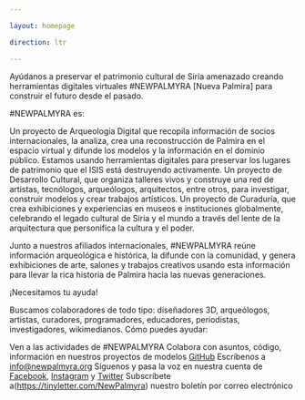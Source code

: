 ```yaml
---

layout: homepage

direction: ltr

---
```


Ayúdanos a preservar el patrimonio cultural de Siria amenazado creando herramientas digitales virtuales #NEWPALMYRA [Nueva Palmira] para construir el futuro desde el pasado.

#NEWPALMYRA es:

Un proyecto de Arqueología Digital que recopila información de socios internacionales, la analiza, crea una reconstrucción de Palmira en el espacio virtual y difunde los modelos y la información en el dominio público. Estamos usando herramientas digitales para preservar los lugares de patrimonio que el ISIS está destruyendo activamente.
Un proyecto de Desarrollo Cultural, que organiza talleres vivos y construye una red de artistas, tecnólogos, arqueólogos, arquitectos, entre otros, para investigar, construir modelos y crear trabajos artísticos.
Un proyecto de Curaduría, que crea exhibiciones y experiencias en museos e instituciones globalmente, celebrando el legado cultural de Siria y el mundo a través del lente de la arquitectura que personifica la cultura y el poder.

Junto a nuestros afiliados internacionales, #NEWPALMYRA reúne información arqueológica e histórica, la difunde con la comunidad, y genera exhibiciones de arte, salones y trabajos creativos usando esta información para llevar la rica historia de Palmira hacia las nuevas generaciones.

¡Necesitamos tu ayuda!
 
Buscamos colaboradores de todo tipo: diseñadores 3D, arqueólogos, artistas, curadores, programadores, educadores, periodistas, investigadores, wikimedianos. Cómo puedes ayudar:

Ven a las actividades de #NEWPALMYRA
Colabora con asuntos, código, información en nuestros proyectos de modelos [GitHub](https://github.com/newpalmyra)
Escríbenos a [info@newpalmyra.org](mailto:info@newpalmyra.org)
Síguenos y pasa la voz en nuestra cuenta de [Facebook](https://www.facebook.com/pages/New-Palmyra/200184583646306), [Instagram](https://www.instagram.com/newpalmyraorg/) y [Twitter](https://twitter.com/newpalmyraorg)
Subscríbete a(https://tinyletter.com/NewPalmyra) nuestro boletín por correo electrónico
